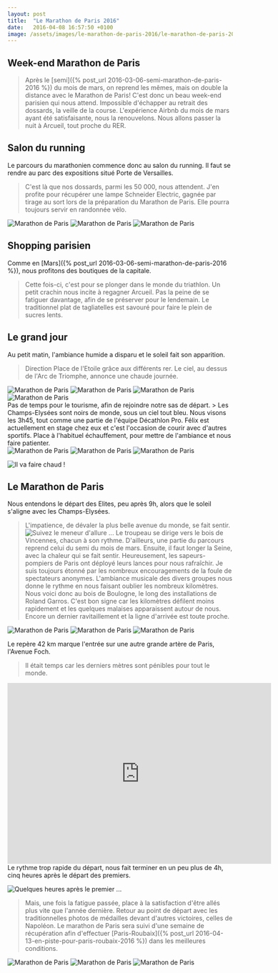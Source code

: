```yaml
---
layout: post
title:  "Le Marathon de Paris 2016"
date:   2016-04-08 16:57:50 +0100
image: /assets/images/le-marathon-de-paris-2016/le-marathon-de-paris-2016_1737.jpg
---
```

## Week-end Marathon de Paris
> Après le [semi]({% post_url 2016-03-06-semi-marathon-de-paris-2016 %}) du mois de mars, on reprend les mêmes, mais on double la distance avec le Marathon de Paris!
C'est donc un beau week-end parisien qui nous attend.
Impossible d'échapper au retrait des dossards, la veille de la course.
L'expérience Airbnb du mois de mars ayant été satisfaisante, nous la renouvelons.
Nous allons passer la nuit à Arcueil, tout proche du RER.

## Salon du running
Le parcours du marathonien commence donc au salon du running.
Il faut se rendre au parc des expositions situé Porte de Versailles.
> C'est là que nos dossards, parmi les 50 000, nous attendent.
J'en profite pour récupérer une lampe Schneider Electric, gagnée par tirage au sort lors de la préparation du Marathon de Paris.
Elle pourra toujours servir en randonnée vélo.
<div class="gallery-box">
  <div class="gallery">
<img src="/assets/images/le-marathon-de-paris-2016/le-marathon-de-paris-2016_1738.jpg" title="Vive le triathlon !" alt="Marathon de Paris" >
<img src="/assets/images/le-marathon-de-paris-2016/le-marathon-de-paris-2016_1739.jpg" title="foule de marathoniens" alt="Marathon de Paris" >
<img src="/assets/images/le-marathon-de-paris-2016/le-marathon-de-paris-2016_1740.jpg" title="Porte de Versailles ..." alt="Marathon de Paris" >
</div>
</div>

## Shopping parisien
Comme en [Mars]({% post_url 2016-03-06-semi-marathon-de-paris-2016 %}), nous profitons des boutiques de la capitale.
> Cette fois-ci, c'est pour se plonger dans le monde du triathlon.
Un petit crachin nous incite à regagner Arcueil.
Pas la peine de se fatiguer davantage, afin de se préserver pour le lendemain.
Le traditionnel plat de tagliatelles est savouré pour faire le plein de sucres lents.

## Le grand jour
Au petit matin, l'ambiance humide a disparu et le soleil fait son apparition.
> Direction Place de l'Etoile grâce aux différents rer.
Le ciel, au dessus de l'Arc de Triomphe, annonce une chaude journée.
<div class="gallery-box">
  <div class="gallery">
<img src="/assets/images/le-marathon-de-paris-2016/le-marathon-de-paris-2016_1727.jpg" title="Feu vert pour le départ" alt="Marathon de Paris" >
<img src="/assets/images/le-marathon-de-paris-2016/le-marathon-de-paris-2016_1728.jpg" title="Arc de Triomphe" alt="Marathon de Paris" >
<img src="/assets/images/le-marathon-de-paris-2016/le-marathon-de-paris-2016_1729.jpg" title="Pratique pour se repérer" alt="Marathon de Paris" >
<img src="/assets/images/le-marathon-de-paris-2016/le-marathon-de-paris-2016_1730.jpg" title="Fraîcheur du matin" alt="Marathon de Paris" >
</div>
</div>
Pas de temps pour le tourisme, afin de rejoindre notre sas de départ.
> Les Champs-Elysées sont noirs de monde, sous un ciel tout bleu.
Nous visons les 3h45, tout comme une partie de l'équipe Décathlon Pro.
Félix est actuellement en stage chez eux et c'est l'occasion de courir avec d'autres sportifs.
Place à l'habituel échauffement, pour mettre de l'ambiance et nous faire patienter.
<div class="gallery-box">
  <div class="gallery">
<img src="/assets/images/le-marathon-de-paris-2016/le-marathon-de-paris-2016_1724.jpg" title="" alt="Marathon de Paris" >
<img src="/assets/images/le-marathon-de-paris-2016/le-marathon-de-paris-2016_1725.jpg" title="notre SAS 3h45 prévu" alt="Marathon de Paris" >
<img src="/assets/images/le-marathon-de-paris-2016/le-marathon-de-paris-2016_1726.jpg" title="Les marathoniens s'installent ..." alt="Marathon de Paris" >
</div>
</div>

![Il va faire chaud !](/assets/images/le-marathon-de-paris-2016/le-marathon-de-paris-2016_1722.jpg)

## Le Marathon de Paris
Nous entendons le départ des Elites, peu après 9h, alors que le soleil s'aligne avec les Champs-Elysées.
> L'impatience, de dévaler la plus belle avenue du monde, se fait sentir.
![Suivez le meneur d'allure ...](/assets/images/le-marathon-de-paris-2016/le-marathon-de-paris-2016_1723.jpg)
Le troupeau se dirige vers le bois de Vincennes, chacun à son rythme.
D'ailleurs, une partie du parcours reprend celui du semi du mois de mars.
Ensuite, il faut longer la Seine, avec la chaleur qui se fait sentir.
Heureusement, les sapeurs-pompiers de Paris ont déployé leurs lances pour nous rafraîchir.
> Je suis toujours étonné par les nombreux encouragements de la foule de spectateurs anonymes.
L'ambiance musicale des divers groupes nous donne le rythme en nous faisant oublier les nombreux kilomètres.
Nous voici donc au bois de Boulogne, le long des installations de Roland Garros.
C'est bon signe car les kilomètres défilent moins rapidement et les quelques malaises apparaissent autour de nous.
Encore un dernier ravitaillement et la ligne d'arrivée est toute proche.

<div class="gallery-box">
  <div class="gallery">
<img src="/assets/images/le-marathon-de-paris-2016/le-marathon-de-paris-2016_1735.jpg" title="dans la douleur !" alt="Marathon de Paris" >
<img src="/assets/images/le-marathon-de-paris-2016/le-marathon-de-paris-2016_1736.jpg" title="rattrapés par le meneur 4h ..." alt="Marathon de Paris" >
<img src="/assets/images/le-marathon-de-paris-2016/le-marathon-de-paris-2016_1737.jpg" title="Avenue Foch avec l'Arc de Triomphe en ligne de mire mais ..." alt="Marathon de Paris" >
</div>
</div>

Le repère 42 km marque l'entrée sur une autre grande artère de Paris, l'Avenue Foch.
> Il était temps car les derniers mètres sont pénibles pour tout le monde.

<center><iframe src="https://www.strava.com/activities/535335894/embed/1557a8c7289e918665daf6df91ce3f702cf6274c" width="590" height="405" frameborder="0" scrolling="no" data-mce-fragment="1"></iframe></center>
Le rythme trop rapide du départ, nous fait terminer en un peu plus de 4h, cinq heures après le départ des premiers.

![Quelques heures après le premier ...](/assets/images/le-marathon-de-paris-2016/le-marathon-de-paris-2016_1734.jpg)

> Mais, une fois la fatigue passée, place à la satisfaction d'être allés plus vite que l'année dernière.
Retour au point de départ avec les traditionnelles photos de médailles devant d'autres victoires, celles de Napoléon.
Le marathon de Paris sera suivi d'une semaine de récupération afin d'effectuer [Paris-Roubaix]({% post_url 2016-04-13-en-piste-pour-paris-roubaix-2016 %}) dans les meilleures conditions.
<div class="gallery-box">
  <div class="gallery">
<img src="/assets/images/le-marathon-de-paris-2016/le-marathon-de-paris-2016_1731.jpg" title="fils" alt="Marathon de Paris" >
<img src="/assets/images/le-marathon-de-paris-2016/le-marathon-de-paris-2016_1732.jpg" title="Père et ..." alt="Marathon de Paris" >
<img src="/assets/images/le-marathon-de-paris-2016/le-marathon-de-paris-2016_1733.jpg" title="En attendant l'année prochaine ..." alt="Marathon de Paris" >
</div>
</div>